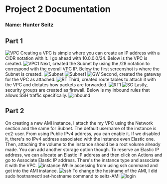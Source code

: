 # Project 2 Documentation
### Name: Hunter Seitz

## Part 1
![VPC](https://i.imgur.com/UgZLJ56.png)
Creating a VPC is simple where you can create an IP address with a CIDR notation with it. I go ahead with 10.0.0.0/24. Below is the VPC is created. 
![VPC1](https://i.imgur.com/fgsf1fH.png)
Next, created the Subnet by using the /28 notation to correspond with the overall VPC IP. Below the first screenshot is where the Subnet is created. 
![Subnet](https://i.imgur.com/UgZLJ56.png)
![Subnet1](https://i.imgur.com/5JxPCMC.png)
![GW](https://i.imgur.com/SHwbSzR.png)
Second, created the gateway for the VPC as attached. 
![RT](https://i.imgur.com/LTpdVF4.png)
Third, created route tables to attach it with the VPC and dictates how packets are forwarded. 
![RT1](https://i.imgur.com/22MCRZ2.png)
![SG](https://i.imgur.com/9TS8ckF.png)
Lastly, security groups are created as firewall. Below is my inbound rules that allows SSH traffic specifically. 
![inbound](https://i.imgur.com/hCNbKqX.png)


## Part 2 
On creating a new AMI instance, I attach the my VPC using the Network section 
and the same for Subnet. The default username of the instance is ec2-user. 
From using Public IPv4 address, you can enable it. If we disabled it, there's no 
IPv4 address associated with the instance even Elastic one. 
Then, attaching the volume to the instance should be a root volume already made.
You can add another storage option though. 
To reserve an Elastic IP address, we can allocate an Elastic IP address and then click
on Actions and go to Associate Elastic IP address. There's the instance type and associate
it with the VPC. 
![instance](https://i.imgur.com/NBMEcJ0.png)
While accessing from using ssh command and got into the AMI instance. 
![ssh](https://i.imgur.com/W0R7s0X.png)
To change the hostname of the AMI, I did sudo hostnamectl set-hostname command to seitz-AMI
![login](https://i.imgur.com/PHvZLpE.png)
